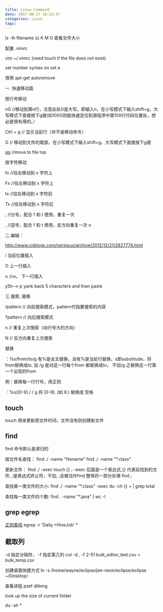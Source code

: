 ```yaml
---
title: Linux-Command
date: 2017-08-27 16:53:57
categories: Linux
tags:
---
```


ls -lh filename 以 K M G 查看文件大小

配置  .vimrc

vim ~/.vimrc (need touch if the file does not exist)

set number
syntax on
set a


慎用 apt-get autoremove



一. 快速移动篇

按行号移动

nG         //移动到第n行，注意此处G是大写。即输入n，在小写模式下输入shift+g，大写模式下直接按下g键(如100G则能快速定位到源程序中第100行代码位置处，想必是很有用的。）

Ctrl + g  // 显示当前行（并不是移动命令）

G            // 移动到文件的尾部，在小写模式下输入shift+g，大写模式下直接按下g键

gg         //move to file top



按字符移动

fx       //往右移动到 x 字符上                                                         

Fx       //往左移动到 x 字符上                                                         

tx       //往右移动到 x 字符前                                                         

Tx      //往左移动到 x 字符后            



;         //分号，配合 f 和 t 使用，重复一次                                        

,         //逗号，配合 f 和 t 使用，反方向重复一次  o





二.编辑：

http://www.cnblogs.com/nerxious/archive/2012/12/21/2827774.html

i   当前位置插入

O 上一行插入

o 小o， 下一行插入



y5h--> p   yank back 5 characters  and then paste





三.搜索, 替换

/pattern            // 向前搜索模式，pattern代指要搜索的内容

?pattern            // 向后搜索模式

n                              // 重复上次搜索（向行号大的方向）

N                             // 反方向重复上次搜索




替换

：%s/from/to/g   有%是全文替换，没有%是当前行替换，s即substitude，将from替换成to, 加 /g  是对这一行每个from 都替换成to， 不加/g 之替换这一行第一个出现的from

例：替换每一行行号，用正则

：%s/[0-9]\./ / g                 将 [0-9]\.  (如 8.) 替换成 空格







## touch
touch 用来更新原文件时间，文件没有则创建新文件
## find
find 命令默认是递归的

按文件名查找：
find ./ -name "filename"
find ./ -name "*.class"

更新文件：
find ./ -exec touch {} \;
-exec 后面是一个表达式,{} 代表前找到的文件, ;是表达式终止符，不加\, ;会被当作find 整体的一部分处理 find ;

查找某一类文件的大小:
find ./ -name "*.class" -exec du -ch {} + | grep total

查找每一类文件的个数:
find . -name "*.java" | wc -l 

## grep egrep
[正则查找](http://www.cnblogs.com/hfutwyy/p/3415577.html)
egrep -r  'Daily.+HiveJob' *

## 截取列
-d 指定分隔符， -f 指定第几列
cut -d , -f 2-51 bulk_editor_test.csv > bulk_temp.csv


创建桌面快捷方式
ln -s /home/wayne/eclipse/jee-neon/eclipse/eclipse  ~/Desktop/


查看进程
psef dlibmg

look up the size of current folder

du -sh *
